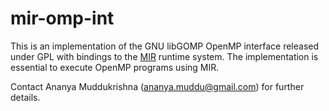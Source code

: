 # mir-omp-int

This is an implementation of the GNU libGOMP OpenMP interface released under GPL with bindings to the [MIR](https://github.com/anamud/mir-dev) runtime system.
The implementation is essential to execute OpenMP programs using MIR.

Contact Ananya Muddukrishna (ananya.muddu@gmail.com) for further details.

